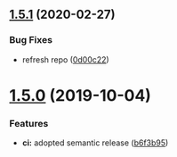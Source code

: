 ## [1.5.1](https://github.com/Neovici/cosmoz-charts/compare/v1.5.0...v1.5.1) (2020-02-27)


### Bug Fixes

* refresh repo ([0d00c22](https://github.com/Neovici/cosmoz-charts/commit/0d00c2250f97594a31cbfebf5244b4f40a2bc884))

# [1.5.0](https://github.com/Neovici/cosmoz-charts/compare/v1.4.0...v1.5.0) (2019-10-04)


### Features

* **ci:** adopted semantic release ([b6f3b95](https://github.com/Neovici/cosmoz-charts/commit/b6f3b95))
